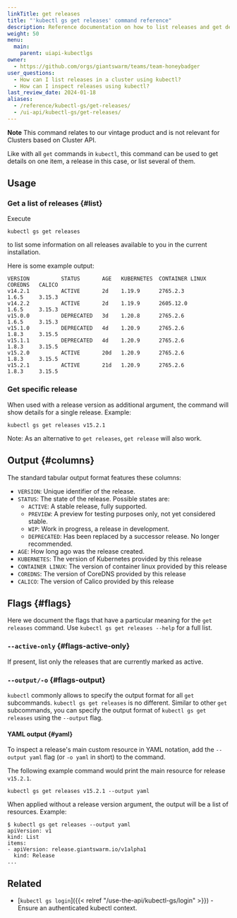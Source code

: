 ```yaml
---
linkTitle: get releases
title: "'kubectl gs get releases' command reference"
description: Reference documentation on how to list releases and get details for a single release using 'kubectl gs'.
weight: 50
menu:
  main:
    parent: uiapi-kubectlgs
owner:
  - https://github.com/orgs/giantswarm/teams/team-honeybadger
user_questions:
  - How can I list releases in a cluster using kubectl?
  - How can I inspect releases using kubectl?
last_review_date: 2024-01-18
aliases:
  - /reference/kubectl-gs/get-releases/
  - /ui-api/kubectl-gs/get-releases/
---
```


**Note** This command relates to our vintage product and is not relevant for
Clusters based on Cluster API.

Like with all `get` commands in `kubectl`, this command can be used to get details on one item, a release in this case, or list several of them.

## Usage

### Get a list of releases {#list}

Execute

```nohighlight
kubectl gs get releases
```

to list some information on all releases available to you in the current installation.

Here is some example output:

```nohighlight
VERSION          STATUS       AGE   KUBERNETES  CONTAINER LINUX   COREDNS   CALICO
v14.2.1          ACTIVE       2d    1.19.9      2765.2.3          1.6.5     3.15.3
v14.2.2          ACTIVE       2d    1.19.9      2605.12.0         1.6.5     3.15.3
v15.0.0          DEPRECATED   3d    1.20.8      2765.2.6          1.6.5     3.15.3
v15.1.0          DEPRECATED   4d    1.20.9      2765.2.6          1.8.3     3.15.5
v15.1.1          DEPRECATED   4d    1.20.9      2765.2.6          1.8.3     3.15.5
v15.2.0          ACTIVE       20d   1.20.9      2765.2.6          1.8.3     3.15.5
v15.2.1          ACTIVE       21d   1.20.9      2765.2.6          1.8.3     3.15.5
```

### Get specific release

When used with a release version as additional argument, the command will show details for a single release. Example:

```nohighlight
kubectl gs get releases v15.2.1
```

Note: As an alternative to `get releases`, `get release` will also work.

## Output {#columns}

The standard tabular output format features these columns:

- `VERSION`: Unique identifier of the release.
- `STATUS`: The state of the release. Possible states are:
    - `ACTIVE`: A stable release, fully supported.
    - `PREVIEW`: A preview for testing purposes only, not yet considered stable.
    - `WIP`: Work in progress, a release in development.
    - `DEPRECATED`: Has been replaced by a successor release. No longer recommended.
- `AGE`: How long ago was the release created.
- `KUBERNETES`: The version of Kubernetes provided by this release
- `CONTAINER LINUX`: The version of container linux provided by this release
- `COREDNS`: The version of CoreDNS provided by this release
- `CALICO`: The version of Calico provided by this release

## Flags {#flags}

Here we document the flags that have a particular meaning for the `get releases` command. Use `kubectl gs get releases --help` for a full list.

### `--active-only` {#flags-active-only}

If present, list only the releases that are currently marked as active.

### `--output/-o` {#flags-output}

`kubectl` commonly allows to specify the output format for all `get` subcommands. `kubectl gs get releases` is no different.
Similar to other `get` subcommands, you can specify the output format of `kubectl gs get releases` using the `--output` flag.

#### YAML output {#yaml}

To inspect a release's main custom resource in YAML notation, add the `--output yaml` flag (or `-o yaml` in short) to the command.

The following example command would print the main resource for release `v15.2.1`.

```nohighlight
kubectl gs get releases v15.2.1 --output yaml
```

When applied without a release version argument, the output will be a list of resources. Example:

```nohighlight
$ kubectl gs get releases --output yaml
apiVersion: v1
kind: List
items:
- apiVersion: release.giantswarm.io/v1alpha1
  kind: Release
...
```

## Related

- [`kubectl gs login`]({{< relref "/use-the-api/kubectl-gs/login" >}}) - Ensure an authenticated kubectl context.
